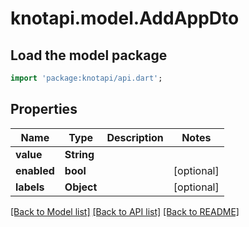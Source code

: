 # knotapi.model.AddAppDto

## Load the model package
```dart
import 'package:knotapi/api.dart';
```

## Properties
Name | Type | Description | Notes
------------ | ------------- | ------------- | -------------
**value** | **String** |  | 
**enabled** | **bool** |  | [optional] 
**labels** | **Object** |  | [optional] 

[[Back to Model list]](../README.md#documentation-for-models) [[Back to API list]](../README.md#documentation-for-api-endpoints) [[Back to README]](../README.md)


